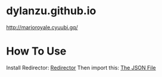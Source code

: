 # dylanzu.github.io
http://marioroyale.cyuubi.gq/
# How To Use
Install Redirector: [Redirector](https://chrome.google.com/webstore/detail/redirector/ocgpenflpmgnfapjedencafcfakcekcd?hl=en)
Then import this: [The JSON File](https://cdn.discordapp.com/attachments/533030902326886404/618222061281869847/marioRoyale.json)
